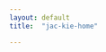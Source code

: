 ```yaml
---
layout: default
title:  "jac-kie-home"

---
```


<style>
    .site-header-page-info{display:none!important;}
</style>